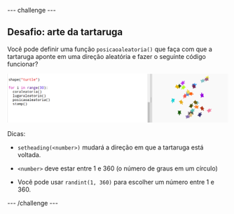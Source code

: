 --- challenge ---

## Desafio: arte da tartaruga

Você pode definir uma função `posicaoaleatoria()` que faça com que a tartaruga aponte em uma direção aleatória e fazer o seguinte código funcionar?

![screenshot](images/modern-turtle-art.png)

Dicas:

- `setheading(<number>)` mudará a direção em que a tartaruga está voltada.

- `<number>` deve estar entre 1 e 360 ​​(o número de graus em um círculo)

- Você pode usar `randint(1, 360)` para escolher um número entre 1 e 360.

--- /challenge ---